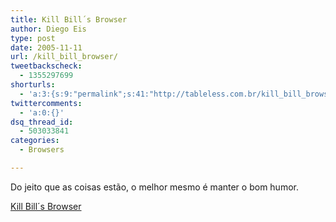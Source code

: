 ```yaml
---
title: Kill Bill´s Browser
author: Diego Eis
type: post
date: 2005-11-11
url: /kill_bill_browser/
tweetbackscheck:
  - 1355297699
shorturls:
  - 'a:3:{s:9:"permalink";s:41:"http://tableless.com.br/kill_bill_browser";s:7:"tinyurl";s:26:"http://tinyurl.com/3pbpkz7";s:4:"isgd";s:19:"http://is.gd/6Q1vv0";}'
twittercomments:
  - 'a:0:{}'
dsq_thread_id:
  - 503033841
categories:
  - Browsers

---
```

Do jeito que as coisas estão, o melhor mesmo é manter o bom humor.
  
[Kill Bill´s Browser][1]

 [1]: http://www.killbillsbrowser.com/